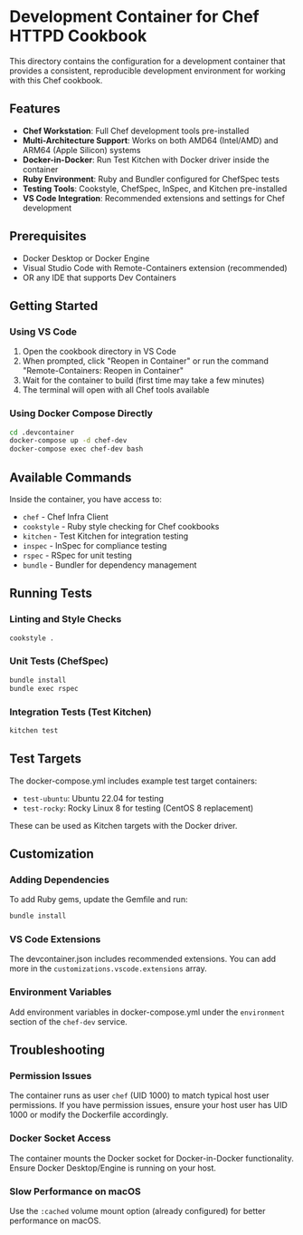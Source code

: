 # Development Container for Chef HTTPD Cookbook

This directory contains the configuration for a development container that provides a consistent, reproducible development environment for working with this Chef cookbook.

## Features

- **Chef Workstation**: Full Chef development tools pre-installed
- **Multi-Architecture Support**: Works on both AMD64 (Intel/AMD) and ARM64 (Apple Silicon) systems
- **Docker-in-Docker**: Run Test Kitchen with Docker driver inside the container
- **Ruby Environment**: Ruby and Bundler configured for ChefSpec tests
- **Testing Tools**: Cookstyle, ChefSpec, InSpec, and Kitchen pre-installed
- **VS Code Integration**: Recommended extensions and settings for Chef development

## Prerequisites

- Docker Desktop or Docker Engine
- Visual Studio Code with Remote-Containers extension (recommended)
- OR any IDE that supports Dev Containers

## Getting Started

### Using VS Code

1. Open the cookbook directory in VS Code
2. When prompted, click "Reopen in Container" or run the command "Remote-Containers: Reopen in Container"
3. Wait for the container to build (first time may take a few minutes)
4. The terminal will open with all Chef tools available

### Using Docker Compose Directly

```bash
cd .devcontainer
docker-compose up -d chef-dev
docker-compose exec chef-dev bash
```

## Available Commands

Inside the container, you have access to:

- `chef` - Chef Infra Client
- `cookstyle` - Ruby style checking for Chef cookbooks
- `kitchen` - Test Kitchen for integration testing
- `inspec` - InSpec for compliance testing
- `rspec` - RSpec for unit testing
- `bundle` - Bundler for dependency management

## Running Tests

### Linting and Style Checks
```bash
cookstyle .
```

### Unit Tests (ChefSpec)
```bash
bundle install
bundle exec rspec
```

### Integration Tests (Test Kitchen)
```bash
kitchen test
```

## Test Targets

The docker-compose.yml includes example test target containers:
- `test-ubuntu`: Ubuntu 22.04 for testing
- `test-rocky`: Rocky Linux 8 for testing (CentOS 8 replacement)

These can be used as Kitchen targets with the Docker driver.

## Customization

### Adding Dependencies

To add Ruby gems, update the Gemfile and run:
```bash
bundle install
```

### VS Code Extensions

The devcontainer.json includes recommended extensions. You can add more in the `customizations.vscode.extensions` array.

### Environment Variables

Add environment variables in docker-compose.yml under the `environment` section of the `chef-dev` service.

## Troubleshooting

### Permission Issues

The container runs as user `chef` (UID 1000) to match typical host user permissions. If you have permission issues, ensure your host user has UID 1000 or modify the Dockerfile accordingly.

### Docker Socket Access

The container mounts the Docker socket for Docker-in-Docker functionality. Ensure Docker Desktop/Engine is running on your host.

### Slow Performance on macOS

Use the `:cached` volume mount option (already configured) for better performance on macOS.